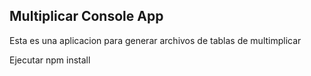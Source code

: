 

## Multiplicar Console App

Esta es una aplicacion para generar archivos de tablas de multimplicar

Ejecutar npm install